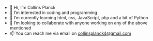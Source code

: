 - 👋 Hi, I’m Collins Planck
- 👀 I’m interested in coding and programming 
- 🌱 I’m currently learning html, css, JavaScript, php and a bit of Python 
- 💞️ I’m looking to collaborate with anyone working on any of the above mentioned 
- 📫 You can reach me via email on collinsplanck4@gmail.com

<!---
collinsplanck/collinsplanck is a ✨ special ✨ repository because its `README.md` (this file) appears on your GitHub profile.
You can click the Preview link to take a look at your changes.
--->
